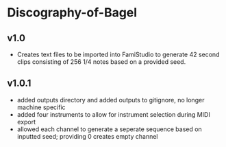 # Discography-of-Bagel

## v1.0
- Creates text files to be imported into FamiStudio to generate 42 second clips consisting of 256 1/4 notes based on a provided seed.

## v1.0.1
- added outputs directory and added outputs to gitignore, no longer machine specific
- added four instruments to allow for instrument selection during MIDI export
- allowed each channel to generate a seperate sequence based on inputted seed; providing 0 creates empty channel 